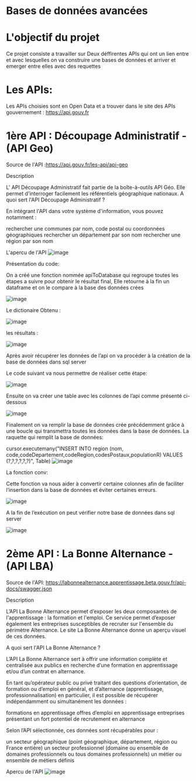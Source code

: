 # Bases de données avancées

# L'objectif du projet
 Ce projet consiste a travailler sur Deux déffirentes APIs qui ont un lien entre et avec lesquelles on va  construire une bases de données et arriver et emerger entre elles avec des requettes 
 
# Les APIs:
Les APIs choisies sont en Open Data et a trouver dans le site des APIs gouvernement : https://api.gouv.fr

# 1ère API : Découpage Administratif - (API Geo)

 Source de l'API :https://api.gouv.fr/les-api/api-geo
 
 Description

L' API Découpage Administratif fait partie de la boîte-à-outils API Géo. Elle permet d'interroger facilement les référentiels géographique nationaux.
A quoi sert l'API Découpage Administratif ?

En intégrant l'API dans votre système d'information, vous pouvez notamment :

   rechercher une communes par nom, code postal ou coordonnées géographiques
   rechercher un département par son nom
   rechercher une région par son nom
   
   L'apercu de l'API
   ![image](https://user-images.githubusercontent.com/85731154/133302724-e44c2c20-4c1d-4e85-945d-7fb5d4dd57e3.png)

Présentation du code:

On a créé une fonction nommée apiToDatabase qui regroupe toutes les étapes a suivre pour obtenir le résultat final, Elle retourne à la fin un dataframe et on le compare à la base des données crées

![image](https://user-images.githubusercontent.com/85731154/133302907-b34d56ed-515f-4073-b3b0-7773dcfae5dd.png)

Le dictionaire Obtenu :

![image](https://user-images.githubusercontent.com/85731154/133304069-900c0f91-f722-4ee5-aedf-852715f9587a.png)

les résultats :

![image](https://user-images.githubusercontent.com/85731154/133304208-57ccd7a1-0535-4c8b-a808-d15b368c96c8.png)

Après avoir récupérer les données de l’api on va procéder à la création de la base de données dans sql server

Le code suivant va nous permettre de réaliser cette étape:

![image](https://user-images.githubusercontent.com/85731154/133304299-84469323-f7d9-49ba-8606-380c62e39845.png)

 Ensuite on va créer une table avec les colonnes de l’api comme présenté ci-dessous 
 
 ![image](https://user-images.githubusercontent.com/85731154/133304708-897723e9-deb7-4899-8d18-b3c583a74c43.png)

Finalement on va remplir la base de données crée précédemment grâce à une boucle qui transmettra toutes les données dans la base de données.
La raquette qui remplit la base de données:

cursor.executemany("INSERT INTO region (nom, code,codeDepartement,codeRegion,codesPostaux,populationR) VALUES (?,?,?,?,?,?)", Table)
![image](https://user-images.githubusercontent.com/85731154/133304846-b72e4923-51b7-4a5d-8bca-3c2ecadedb29.png)

La fonction conv:

Cette fonction va nous aider à convertir certaine colonnes afin de faciliter l’insertion dans la base de données et éviter certaines erreurs.

![image](https://user-images.githubusercontent.com/85731154/133304912-921a43d4-35fc-4493-bed2-57e958439857.png)

 A la fin de l’exécution on peut vérifier notre base de données dans sql server 
 
 ![image](https://user-images.githubusercontent.com/85731154/133305044-f6a405d9-7b36-4ec3-af54-7ca57405cb8e.png)

 
# 2ème API : La Bonne Alternance - (API LBA)

 Source de l'API: https://labonnealternance.apprentissage.beta.gouv.fr/api-docs/swagger.json
 
 Description

L’API La Bonne Alternance permet d’exposer les deux composantes de l'apprentissage : la formation et l'emploi. Ce service permet d’exposer également les entreprises susceptibles de recruter sur l'ensemble du périmètre Alternance. Le site La Bonne Alternance  donne un aperçu visuel de ces données.

A quoi sert l'API La Bonne Alternance ?

L’API La Bonne Alternance sert à offrir une information complète et centralisée aux publics en recherche d’une formation en apprentissage et/ou d’un contrat en alternance.

En tant qu’opérateur public ou privé traitant des questions d’orientation, de formation ou d’emploi en général, et d’alternance (apprentissage, professionnalisation) en particulier, il est possible de récupérer indépendamment ou simultanément les données :

   formations en apprentissage
   offres d’emploi en apprentissage
   entreprises présentant un fort potentiel de recrutement en alternance

Selon l’API sélectionnée, ces données sont récupérables pour :

   un secteur géographique (point géographique, département, région ou France entière)
   un secteur professionnel (domaine ou ensemble de domaines professionnels ou tous domaines professionnels)
   un métier ou ensemble de métiers définis
   
   Apercu de l'API
   ![image](https://user-images.githubusercontent.com/85731154/133306271-0296c357-fc71-48ec-8079-1c4b57dec2ee.png)


